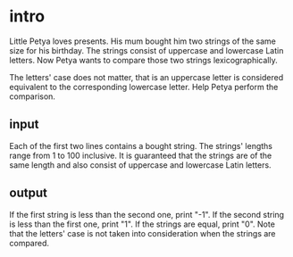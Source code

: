 # intro
Little Petya loves presents. His mum bought him two strings of the same size for his birthday. The strings consist of uppercase and lowercase Latin letters. Now Petya wants to compare those two strings lexicographically.

The letters' case does not matter, that is an uppercase letter is considered equivalent to the corresponding lowercase letter. Help Petya perform the comparison.

## input
Each of the first two lines contains a bought string. The strings' lengths range from 1 to 100 inclusive. It is guaranteed that the strings are of the same length and also consist of uppercase and lowercase Latin letters.

## output
If the first string is less than the second one, print "-1". If the second string is less than the first one, print "1". If the strings are equal, print "0". Note that the letters' case is not taken into consideration when the strings are compared.